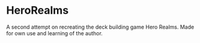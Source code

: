 # HeroRealms
A second attempt on recreating the deck building game Hero Realms.
Made for own use and learning of the author.
